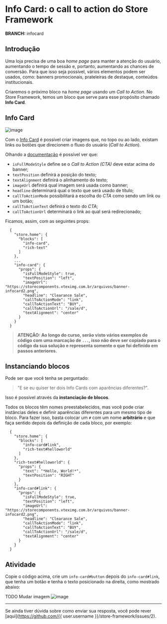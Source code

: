 # Info Card: o call to action do Store Framework

**BRANCH:** infocard

## Introdução

Uma loja precisa de uma boa *home page* para manter a atenção do usuário, aumentando o tempo de sessão e, portanto, aumentando as chances de conversão. Para que isso seja possível, vários elementos podem ser usados, como: banners promocionais, prateleiras de destaque, conteúdos institucionais.  

Criaremos o próximo bloco na *home page* usando um *Call to Action*. No Store Framework, temos um bloco que serve para esse propósito chamado **Info Card**. 

## Info Card

![image](https://user-images.githubusercontent.com/18701182/68480411-7b085800-0213-11ea-9426-31dcb0d0aa7d.png)

Com o [Info Card](https://vtex.io/docs/app/vtex.store-components/Info-Card#blocks-api) é possível criar imagens que, no topo ou ao lado, existam links ou botões que direcionem o fluxo do usuário (*Call to Action*). 

Olhando a [documentação](https://vtex.io/docs/app/vtex.store-components/info-card#blocks-api) é possível ver que:

- `isFullModeStyle` define se o *Call to Action (CTA)* deve estar acima do banner;
- `textPosition` definirá a posição do texto;
- `textAlignment` definirá o alinhamento do texto;
- `imageUrl` definirá qual imagem será usada como banner;
- `headline` determinará qual o texto que será usado de título;
- `callToActionMode` possibilitará a escolha do *CTA* como sendo um link ou um botão;
- `callToActionText` definirá o texto do *CTA*;
- `callToActionUrl` determinará o link ao qual será redirecionado;

Ficamos, assim, com as seguintes props:

```
  {
    "store.home": { 
      "blocks": [
        "info-card",
        "rich-text"
      ]
    },
    ...
    "info-card": {
      "props": {
        "isFullModeStyle": true,
        "textPosition": "left",
        "imageUrl": "https://storecomponents.vteximg.com.br/arquivos/banner-infocard2.png",
        "headline": "Clearance Sale",
        "callToActionMode": "link",
        "callToActionText": "BUY",
        "callToActionUrl": "/sale/d",
        "textAlignment": "center"
      }
    }
  }
```

> **ATENÇÃO: Ao longo do curso, serão visto vários exemplos de código com uma marcação de `...`, isso não deve ser copiado para o código da sua solução e representa somente o que foi definido em passos anteriores.**

## Instanciando blocos

Pode ser que você tenha se perguntado: 
> "E se eu quiser ter dois Info Cards com aparências diferentes?". 

Isso é possível através da **instanciação de blocos**.

Todos os blocos têm nomes preestabelecidos, mas você pode criar instâncias deles e definir aparências diferentes para um mesmo tipo de bloco. Para fazer isso, basta colocar um `#` com um nome **arbitrário** e que faça sentido depois da definição de cada bloco, por exemplo:

```
  {
    "store.home": { 
      "blocks": [
        "info-card#link",
        "rich-text#helloworld"
      ]
    },
    "rich-text#helloworld": {
      "props": { 
        "text": "*Hello, World!*",
        "textPosition": "RIGHT"
      }
    },
    "info-card#link": {
      "props": {
        "isFullModeStyle": true,
        "textPosition": "left",
        "imageUrl": "https://storecomponents.vteximg.com.br/arquivos/banner-infocard2.png",
        "headline": "Clearance Sale",
        "callToActionMode": "link",
        "callToActionText": "BUY",
        "callToActionUrl": "/sale/d",
        "textAlignment": "center"
      }
    }
  }
```

## Atividade

Copie o código acima, crie um `info-card#button` depois do `info-card#link`, que tenha um botão e tenha o texto posicionado na direita, como mostrado abaixo:

TODO Mudar imagem
![image](https://user-images.githubusercontent.com/18701182/68890571-e95e8600-06fd-11ea-8b38-ce2752efc6b6.png)

----

Se ainda tiver dúvida sobre como enviar sua resposta, você pode rever [aqui](https://github.com/{{ user.username }}/store-framework/issues/2).